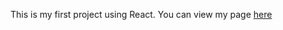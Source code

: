 This is my first project using React. You can view my page [here](https://aolumoh.github.io/components)